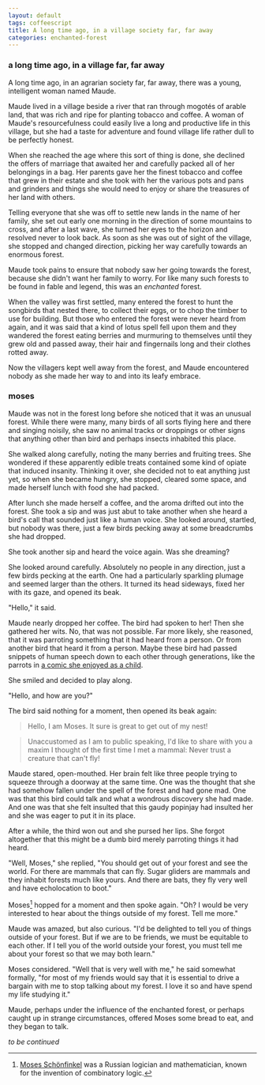 ```yaml
---
layout: default
tags: coffeescript
title: A long time ago, in a village society far, far away
categories: enchanted-forest
---
```


### a long time ago, in a village far, far away

A long time ago, in an agrarian society far, far away, there was a young, intelligent woman named Maude.

Maude lived in a village beside a river that ran through mogotés of arable land, that was rich and ripe for planting tobacco and coffee. A woman of Maude's resourcefulness could easily live a long and productive life in this village, but she had a taste for adventure and found village life rather dull to be perfectly honest.

When she reached the age where this sort of thing is done, she declined the offers of marriage that awaited her and carefully packed all of her belongings in a bag. Her parents gave her the finest tobacco and coffee that grew in their estate and she took with her the various pots and pans and grinders and things she would need to enjoy or share the treasures of her land with others.

Telling everyone that she was off to settle new lands in the name of her family, she set out early one morning in the direction of some mountains to cross, and after a last wave, she turned her eyes to the horizon and resolved never to look back. As soon as she was out of sight of the village, she stopped and changed direction, picking her way carefully towards an enormous forest.

Maude took pains to ensure that nobody saw her going towards the forest, because she didn't want her family to worry. For like many such forests to be found in fable and legend, this was an *enchanted* forest.

When the valley was first settled, many entered the forest to hunt the songbirds that nested there, to collect their eggs, or to chop the timber to use for building. But those who entered the forest were never heard from again, and it was said that a kind of lotus spell fell upon them and they wandered the forest eating berries and murmuring to themselves until they grew old and passed away, their hair and fingernails long and their clothes rotted away.

Now the villagers kept well away from the forest, and Maude encountered nobody as she made her way to and into its leafy embrace.

### moses

Maude was not in the forest long before she noticed that it was an unusual forest. While there were many, many birds of all sorts flying here and there and singing noisily, she saw no animal tracks or droppings or other signs that anything other than bird and perhaps insects inhabited this place.

She walked along carefully, noting the many berries and fruiting trees. She wondered if these apparently edible treats contained some kind of opiate that induced insanity. Thinking it over, she decided not to eat anything just yet, so when she became hungry, she stopped, cleared some space, and made herself lunch with food she had packed.

After lunch she made herself a coffee, and the aroma drifted out into the forest. She took a sip and was just abut to take another when she heard a bird's call that sounded just like a human voice. She looked around, startled, but nobody was there, just a few birds pecking away at some breadcrumbs she had dropped.

She took another sip and heard the voice again. Was she dreaming?

She looked around carefully. Absolutely no people in any direction, just a few birds pecking at the earth. One had a particularly sparkling plumage and seemed larger than the others. It turned its head sideways, fixed her with its gaze, and opened its beak.

"Hello," it said.

Maude nearly dropped her coffee. The bird had spoken to her! Then she gathered her wits. No, that was not possible. Far more likely, she reasoned, that it was parroting something that it had heard from a person. Or from another bird that heard it from a person. Maybe these bird had passed snippets of human speech down to each other through generations, like the parrots in [a comic she enjoyed as a child](https://en.wikipedia.org/wiki/Red_Rackham's_Treasure).

She smiled and decided to play along.

"Hello, and how are you?"

The bird said nothing for a moment, then opened its beak again:

> Hello, I am Moses. It sure is great to get out of my nest! 

> Unaccustomed as I am to public speaking, I'd like to share with you a maxim I thought of the first time I met a mammal: Never trust a creature that can't fly! 

Maude stared, open-mouthed. Her brain felt like three people trying to squeeze through a doorway at the same time. One was the thought that she had somehow fallen under the spell of the forest and had gone mad. One was that this bird could talk and what a wondrous discovery she had made. And one was that she felt insulted that this gaudy popinjay had insulted her and she was eager to put it in its place.

After a while, the third won out and she pursed her lips. She forgot altogether that this might be a dumb bird merely parroting things it had heard.

"Well, Moses," she replied, "You should get out of your forest and see the world. For there are mammals that can fly. Sugar gliders are mammals and they inhabit forests much like yours. And there are bats, they fly very well and have echolocation to boot."

Moses[^moses] hopped for a moment and then spoke again. "Oh? I would be very interested to hear about the things outside of my forest. Tell me more."

Maude was amazed, but also curious. "I'd be delighted to tell you of things outside of your forest. But if we are to be friends, we must be equitable to each other. If I tell you of the world outside your forest, you must tell me about your forest so that we may both learn."

Moses considered. "Well that is very well with me," he said somewhat formally, "for most of my friends would say that it is essential to drive a bargain with me to stop talking about my forest. I love it so and have spend my life studying it."

Maude, perhaps under the influence of the enchanted forest, or perhaps caught up in strange circumstances, offered Moses some bread to eat, and they began to talk.

*to be continued*

[^moses]: [Moses Schönfinkel](https://en.wikipedia.org/wiki/Moses_Schönfinkel) was a Russian logician and mathematician, known for the invention of combinatory logic.
